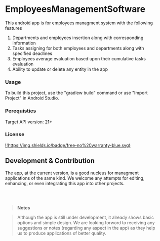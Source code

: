 # EmployeesManagementSoftware

This android app is for employees managment system with the following features
1. Departments and employees insertion along with corresponding information
2. Tasks assigning for both employees and departments along with specified deadlines 
3. Employees average evaluation based upon their cumulative tasks evaluation 
4. Ability to update or delete any entity in the app

### Usage
To build this project, use the "gradlew build" command or use "Import Project" in Android Studio.

### Perequisties
Target API version: 21+

### License
[!(https://img.shields.io/badge/free-no%20warranty-blue.svg)]()


## Development & Contribution

The app, at the current version, is a good nucleus for managment applications of the same kind. We welcome any attempts for editing, enhancing, or even integrating this app into other projects.

<br />
<br />

> **Notes**

> Although the app is still under development, it already shows basic options and simple design. We are looking forword to receiving any 
> suggestions or notes (regarding any aspect in the app) as they help us to produce applications of better quality. 
